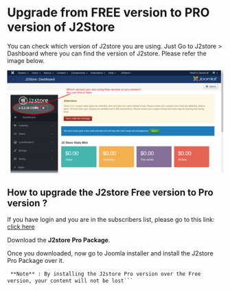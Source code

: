# Upgrade from FREE version to PRO version of J2Store

You can check which version of J2store you are using. Just Go to J2store &gt; Dashboard where you can find the version of J2store. Please refer the image below.

![Upgrade-dashboard](https://raw.githubusercontent.com/j2store/doc-images/master/getting-started/Upgrade%20from%20Free%20to%20Pro/Upgrade-dashboard.png)

## How to upgrade the J2store Free version to Pro version ? <a id="how-to-upgrade-the-j2store-free-version-to-pro-version-"></a>

If you have login and you are in the subscribers list, please go to this link: [click here](http://j2store.org/my-downloads.html)

Download the **J2store Pro Package**.

Once you downloaded, now go to Joomla installer and install the J2store Pro Package over it.

```text
 **Note** : By installing the J2store Pro version over the Free version, your content will not be lost```
```



